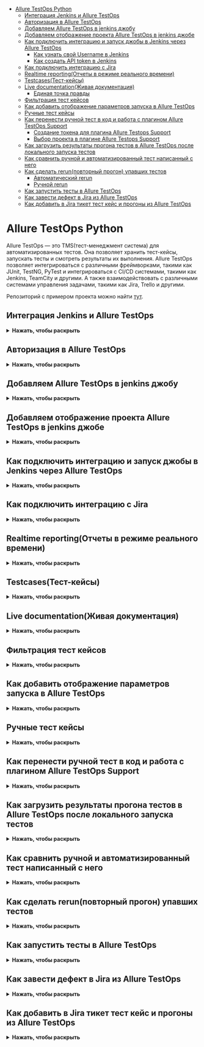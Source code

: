 
- [Allure TestOps Python](#allure-testops-python)
  - [Интеграция Jenkins и Allure TestOps](#интеграция-jenkins-и-allure-testops)
  - [Авторизация в Allure TestOps](#авторизация-в-allure-testops)
  - [Добавляем Allure TestOps в jenkins джобу](#добавляем-allure-testops-в-jenkins-джобу)
  - [Добавляем отображение проекта Allure TestOps в jenkins джобе](#добавляем-отображение-проекта-allure-testops-в-jenkins-джобе)
  - [Как подключить интеграцию и запуск джобы в Jenkins через Allure TestOps](#как-подключить-интеграцию-и-запуск-джобы-в-jenkins-через-allure-testops)
    - [Как узнать свой Username в Jenkins](#как-узнать-свой-username-в-jenkins)
    - [Как создать API token в Jenkins](#как-создать-api-token-в-jenkins)
  - [Как подключить интеграцию с Jira](#как-подключить-интеграцию-с-jira)
  - [Realtime reporting(Отчеты в режиме реального времени)](#realtime-reportingотчеты-в-режиме-реального-времени)
  - [Testcases(Тест-кейсы)](#testcasesтест-кейсы)
  - [Live documentation(Живая документация)](#live-documentationживая-документация)
    - [Единая точка правды](#единая-точка-правды)
  - [Фильтрация тест кейсов](#фильтрация-тест-кейсов)
  - [Как добавить отображение параметров запуска в Allure TestOps](#как-добавить-отображение-параметров-запуска-в-allure-testops)
  - [Ручные тест кейсы](#ручные-тест-кейсы)
  - [Как перенести ручной тест в код и работа с плагином Allure TestOps Support](#как-перенести-ручной-тест-в-код-и-работа-с-плагином-allure-testops-support)
    - [Создание токена для плагина Allure Testops Support](#создание-токена-для-плагина-allure-testops-support)
    - [Выбор проекта в плагине Allure Testops Support](#выбор-проекта-в-плагине-allure-testops-support)
  - [Как загрузить результаты прогона тестов в Allure TestOps после локального запуска тестов](#как-загрузить-результаты-прогона-тестов-в-allure-testops-после-локального-запуска-тестов)
  - [Как сравнить ручной и автоматизированный тест написанный с него](#как-сравнить-ручной-и-автоматизированный-тест-написанный-с-него)
  - [Как сделать rerun(повторный прогон) упавших тестов](#как-сделать-rerunповторный-прогон-упавших-тестов)
    - [Автоматический rerun](#автоматический-rerun)
    - [Ручной rerun](#ручной-rerun)
  - [Как запустить тесты в Allure TestOps](#как-запустить-тесты-в-allure-testops)
  - [Как завести дефект в Jira из Allure TestOps](#как-завести-дефект-в-jira-из-allure-testops)
  - [Как добавить в Jira тикет тест кейс и прогоны из Allure TestOps](#как-добавить-в-jira-тикет-тест-кейс-и-прогоны-из-allure-testops)
  



# Allure TestOps Python 

Allure TestOps — это TMS(тест-менеджмент система) для автоматизированных тестов. Она позволяет хранить тест-кейсы, запускать тесты и смотреть результаты их выполнения. Allure TestOps позволяет интегрироваться с различными фреймворками, такими как JUnit, TestNG, PyTest и интегрироваться с CI/CD системами, такими как Jenkins, TeamCity и другими. А также взаимодействовать с различными системами управления задачами, такими как Jira, Trello и другими.

Репозиторий с примером проекта можно найти [тут](https://github.com/eroshenkoam/allure-pytest-example).

## Интеграция Jenkins и Allure TestOps
<details><summary><b>Нажать, чтобы раскрыть</b></summary>

Пример реализации самой простой "джобы" в jenkins с Allure TestOps:

1. Параметризованная сборка с параметрами `ENDPOINT` и `BROWSER`, и значением по умолчанию `https://testing.github.com` и `firefox`

![](https://raw.githubusercontent.com/qa-guru/knowledge-base/main/img/python/allure-py/jenkins_testops.jpeg)

![](https://raw.githubusercontent.com/qa-guru/knowledge-base/main/img/python/allure-py/jenkins_testops_2.jpeg)

2. Отметка в чек боксе `Restrict where this project can be run` и указание значения `python` позволяет запускать тесты только там, где установлен Python(данная настройка нужна, только если у вас есть отдельные ноды(агенты) на разных языках программирования и вы хотите запускать тесты на ноде с Python).

![](https://raw.githubusercontent.com/qa-guru/knowledge-base/main/img/python/allure-py/label_jenkins.jpeg)

3. В блоке `Source Code Management` выбрать `Git`, указываем URL репозитория и ветку.

![](https://raw.githubusercontent.com/qa-guru/knowledge-base/main/img/python/allure-py/git_jenkins.jpeg)

4. В блоке `Build Environment` выбрать `Delete workspace before build starts` (параметры очистки рабочего пространства).
   Это необходимо для того, чтобы перед каждым запуском тестов удалять старые файлы и не допускать их влияния на результаты тестирования.

![](https://raw.githubusercontent.com/qa-guru/knowledge-base/main/img/python/allure-py/delete_workspace_jenkins.jpeg)

5. В блоке `Build Steps` указана команда запуска сборки тестов. Важно отметить, что в примере указано `|| true`, это нужно для того, чтобы джоба не падала при возникновении ошибок в тестах.

![](https://raw.githubusercontent.com/qa-guru/knowledge-base/main/img/python/allure-py/command_jenkins.jpeg)

6. В блоке `Post-build Actions` указываем в разделе `Allure Report` путь до папки, по умолчанию `allure-results`.

![](https://raw.githubusercontent.com/qa-guru/knowledge-base/main/img/python/allure-py/allure_jenkins.jpeg)

</details>

## Авторизация в Allure TestOps
<details><summary><b>Нажать, чтобы раскрыть</b></summary>

Для авторизации в Allure TestOps необходимо ввести логин и пароль которые представлены в уроке. Регистрироваться самому НЕ НУЖНО.

![](https://raw.githubusercontent.com/qa-guru/knowledge-base/main/img/python/allure-py/testops_login.jpeg)

</details>

## Добавляем Allure TestOps в jenkins джобу
<details><summary><b>Нажать, чтобы раскрыть</b></summary>

1. Если не нужно отображение результатов прогона в Allure Results, то указываем отметку в чек боксе `Disabled` в разделе `Allure Report`.

![](https://raw.githubusercontent.com/qa-guru/knowledge-base/main/img/python/allure-py/allure_jenkins_disabled.jpeg)

2. В блоке `Build Environment` указываем отметку в чек боксе `Allure: upload results`

![](https://raw.githubusercontent.com/qa-guru/knowledge-base/main/img/python/allure-py/jenkins_allure_testops.jpeg)

3. В отобразившимся блоке `Allure TestOps` необходимо указать данные, а именно:

   - В строке `Server` в выпадающем списке выбираем `allure-server`
   - В строке `Project` в выпадающем списке выбираем название проекта, который был создан ранее, и к которому можно подключиться через `Allure TestOps`(отображение проекта в данном выпадающем списке описано ниже в разделе [Добавляем отображение проекта Allure TestOps в jenkins джобе](#добавляем-отображение-проекта-allure-testops-в-jenkins-джобе))
   - В строке `Launch Name` оставляем значение по умолчанию `${JOB_NAME} - #${BUILD_NUMBER}`
   - В строке `Launch tags` можно указать теги для прогона (это не обязательно)
   - В блоке `Results` кликаем на кнопку `Add results` и на таб `Results`. В отобразившемся блоке в строке `Path` указываем путь до папки с результатами тестов, по умолчанию `allure-results`.
   
4. Сохраняем изменения(кнопка `Save`). 

![](https://raw.githubusercontent.com/qa-guru/knowledge-base/main/img/python/allure-py/jenkins_allure_testops_2.jpeg)

</details>

## Добавляем отображение проекта Allure TestOps в jenkins джобе
<details><summary><b>Нажать, чтобы раскрыть</b></summary>

1. Создаем проект в Allure TestOps. Для этого переходим в Allure TestOps и авторизируемся
2. На главной странице с `Projects` нажимаем на кнопку `Create new project`

![](https://raw.githubusercontent.com/qa-guru/knowledge-base/main/img/python/allure-py/testops_create_project.jpeg)

3. В отобразившимся попапе заполняем данные:
   - В поле `Name` указываем название проекта
   - В поле `Description` указываем описание проекта (не обязательно)
   - Указываем отметку в чек боксе `Public` если хотим чтобы проект был доступен всем пользователям
   - Нажимаем на кнопку `Submit`

![](https://raw.githubusercontent.com/qa-guru/knowledge-base/main/img/python/allure-py/create_project.jpeg)

4. В созданном проекте нажимаем на иконку шестеренки для перехода в настройки проекта.

![](https://raw.githubusercontent.com/qa-guru/knowledge-base/main/img/python/allure-py/open_project.jpeg)

5. В настройках переходим на таб `Access`

![](https://raw.githubusercontent.com/qa-guru/knowledge-base/main/img/python/allure-py/access_settings.jpg)

   - В блоке `Outside Collaborators` необходимо кликнуть на иконку `+` 

![](https://raw.githubusercontent.com/qa-guru/knowledge-base/main/img/python/allure-py/outside_collaborators.jpg)

   - В отобразившемся попапе `Add collaborator` в выпадающем списке `Select a collaborator to grant permissions to` необходимо выбрать `jenkins_agent_service_acc`. А в выпадающем списке `Permission Set` выбрать `Project Write`.
  
![](https://raw.githubusercontent.com/qa-guru/knowledge-base/main/img/python/allure-py/add_collaborator.jpg)

   - Нажимаем на кнопку `Submit`

Конечный результат должен выглядеть так:

![](https://raw.githubusercontent.com/qa-guru/knowledge-base/main/img/python/allure-py/last_result.jpg)

</details>

## Как подключить интеграцию и запуск джобы в Jenkins через Allure TestOps
<details><summary><b>Нажать, чтобы раскрыть</b></summary>

1. Для того чтобы джобу можно было запускать через Allure TestOps, необходимо в настройках проекта добавить интеграцию с Jenkins.
   - Переходим в настройки проекта на таб `Integrations`.
   - На странице `Integrations` в строке с названием `Jenkins` нажимаем на кнопку `Add integration`.
  
![](https://raw.githubusercontent.com/qa-guru/knowledge-base/main/img/python/allure-py/integrations_jenkins.jpg)

   - В отобразившемся попапе `Add Jenkins integration to project` заполняем данные:
     - В строке `Username` указываем юзернейм пользователя Jenkins
     - В строке `API token` указываем токен к аккаунту Jenkins
     - Нажимаем на кнопку `Test connection` и проверяем что все данные введены верно. Если всё верно указано, то отобразиться сообщение `Connection established`
     - Нажимаем на кнопку `Add integration`

![](https://raw.githubusercontent.com/qa-guru/knowledge-base/main/img/python/allure-py/connection_jenkins_testops.jpg)

После добавления интеграции с Jenkins, в блоке `Added integrations` отобразиться информация о добавленной интеграции.

![](https://raw.githubusercontent.com/qa-guru/knowledge-base/main/img/python/allure-py/added_integration.jpg)

2. После запуска джобы из Jenkins, джоба отобразиться в allure testops. Если необходимо настроить джобу, то нужно перейти в боковом меню на вкладку `Jobs`. 
Если в джобе есть параметризация и дефолтное значение для параметров не отображено в Allure TestOps, то необходимо в строке с джобой нажать на иконку со стрелками `Update job` и после обновления все параметры и их значения будут отображены.

![](https://raw.githubusercontent.com/qa-guru/knowledge-base/main/img/python/allure-py/jenkins_testops_job.jpg)

3. Если необходимо вручную добавить джобу в Allure TestOps, то необходимо перейти в боковом меню на вкладку `Jobs` и нажать на кнопку `New job`. 

![](https://raw.githubusercontent.com/qa-guru/knowledge-base/main/img/python/allure-py/add_new_job.jpg)

В отобразившемся попапе `Create job` заполняем данные:
   - Кликнув на строку `Build server` выбираем из выпадающего списка адрес школьного сервера. 
   - Далее отображается дополнительное поле `Job`, и чек бокс `Can run tests`. Если необходимо запускать джобу через Allure TestOps, то необходимо отметить чек бокс `Can run tests`.
   - В строке `Job` кликаем на поле и из выпадающего списка ищем нужную джобу (данные в списке можно отфильтровать указав название джобы в строке поиска).
   - После добавления джобы отображается кнопка `Add parameter`, по клику на которую можно добавить параметры для джобы.
   - Нажимаем на кнопку `Submit`

![](https://raw.githubusercontent.com/qa-guru/knowledge-base/main/img/python/allure-py/add_job.jpg)

После сохранения, джоба отобразится в списке джоб в Allure TestOps в блоке `Jobs`.

### Как узнать свой Username в Jenkins

Для того чтобы узнать свой `Username` необходимо перейти в Jenkins.
 - Для отображения `Username` необходимо кликнуть в верхнем правом углу на свой профиль.
 - На вкладке `Status` можно увидеть `User ID`, это и есть ваш `Username`.

![](https://raw.githubusercontent.com/qa-guru/knowledge-base/main/img/python/allure-py/username_jenkins.jpg)

### Как создать API token в Jenkins

Для того чтобы создать свой `API token` необходимо перейти в Jenkins.
 - В боковом меню выбираем `Configure`
 - В блоке `API Token` нажимаем на кнопку `Add new Token`

![](https://raw.githubusercontent.com/qa-guru/knowledge-base/main/img/python/allure-py/api_token.jpg)

 - После, отобразиться поле ввода для ввода названия токена(имя может быть любым) и кнопка `Generate`. Вводим название токена и нажимаем на кнопку `Generate`.

![](https://raw.githubusercontent.com/qa-guru/knowledge-base/main/img/python/allure-py/api_create_token.jpg)

 - Далее отобразиться токен, который необходимо скопировать и вставить в поле `API token` в Allure TestOps.
  
![](https://raw.githubusercontent.com/qa-guru/knowledge-base/main/img/python/allure-py/token_number.jpg)

</details>

## Как подключить интеграцию с Jira
<details><summary><b>Нажать, чтобы раскрыть</b></summary>

1. Для того чтобы добавить интеграцию с Jira, необходимо:
   - Переходим в настройки проекта на таб `Integrations`.
   - На странице `Integrations` в строке с названием школьной `Jira` нажимаем на кнопку `Add integration`.
  
![](https://raw.githubusercontent.com/qa-guru/knowledge-base/main/img/python/allure-py/jira_integration.jpg)

   - В отобразившемся попапе `Add jira integration to project` заполняем данные:
     - В строке `Username` указываем юзернейм пользователя Jira (данные отображены в уроке)
     - В строке `Password` указываем пароль к аккаунту Jira (данные отображены в уроке)
     - Нажимаем на кнопку `Test connection` и проверяем что все данные введены верно. Если всё верно указано, то отобразиться сообщение `Connection established`
     - Нажимаем на кнопку `Add integration`

![](https://raw.githubusercontent.com/qa-guru/knowledge-base/main/img/python/allure-py/jira_connect.jpg)

После добавления интеграции с Jira, в блоке `Added integrations` отобразиться информация о добавленной интеграции.

![](https://raw.githubusercontent.com/qa-guru/knowledge-base/main/img/python/allure-py/added_integration_jira.jpeg)

</details>

## Realtime reporting(Отчеты в режиме реального времени)
<details><summary><b>Нажать, чтобы раскрыть</b></summary>

Allure TestOps позволяет в реальном времени отслеживать результаты выполнения тестов. При этом можно видеть какие тесты были запущены, какие прошли успешно, а какие нет. Также можно видеть сколько времени занял прогон тестов и сколько времени занял каждый тест.

Пример отображения результатов тестов в Allure TestOps(общий результат прогона(он отображается если запустить прогон тестов в Jenkins)):

![](https://raw.githubusercontent.com/qa-guru/knowledge-base/main/img/python/allure-py/realtime_reporting.jpeg)

Пример отображения результатов тестов в Allure TestOps(подробное отображение по каждому тесту(шаги, скриншоты, логи, время выполнения и т.д.)):

![](https://raw.githubusercontent.com/qa-guru/knowledge-base/main/img/python/allure-py/launches.jpeg)

</details>

## Testcases(Тест-кейсы)
<details><summary><b>Нажать, чтобы раскрыть</b></summary>

Для того чтобы получить/сгенерировать тест-кейсы в Allure TestOps из прогонов тестов, то необходимо закрыть `Launch`.

![](https://raw.githubusercontent.com/qa-guru/knowledge-base/main/img/python/allure-py/close_launches.jpeg)

После этого необходимо перейти в боковом меню на вкладку `Test cases`. В данном разделе можно создавать тест-кейсы, редактировать их, удалять и просматривать.

![](https://raw.githubusercontent.com/qa-guru/knowledge-base/main/img/python/allure-py/test_cases.jpeg)

</details>

## Live documentation(Живая документация)
<details><summary><b>Нажать, чтобы раскрыть</b></summary>

Если правильно разметить тесты, то можно получить живую документацию. Для этого необходимо в тестах использовать аннотации, которые позволяют описывать тесты. После этого в Allure TestOps можно увидеть документацию по тестам.
При малейших изменениях в тестах, документация автоматически обновляется.

### Единая точка правды

Единая точка правды это когда у всех членов команды есть доступ к актуальной информации. Если вы работаете с авто тестами, то единая точка правды это авто тесты. Все изменения в авто тестах отображаться в документации и таким образом все члены команды будут видеть актуальную информацию.

</details>

## Фильтрация тест кейсов
<details><summary><b>Нажать, чтобы раскрыть</b></summary>

Для отображения панели фильтрации тест кейсов необходимо нажать на кнопку `Filter` .

![](https://raw.githubusercontent.com/qa-guru/knowledge-base/main/img/python/allure-py/filter_test_cases.jpeg)

После этого отобразиться панель фильтрации, в которой можно выбрать нужные фильтры для отображения тест кейсов.

Пример фильтрации по тегам:

![](https://raw.githubusercontent.com/qa-guru/knowledge-base/main/img/python/allure-py/filter_test_cases_2.jpeg)

</details>

## Как добавить отображение параметров запуска в Allure TestOps
<details><summary><b>Нажать, чтобы раскрыть</b></summary>

Для добавления параметров запуска в Allure TestOps необходимо перейти в настройки проекта `Settings` и перейти на таб `Environment `.

Далее на странице `Environment schemas settings` кликнуть на кнопку `Create`.

![](https://raw.githubusercontent.com/qa-guru/knowledge-base/main/img/python/allure-py/environment_settings.jpeg)

В отобразившихся полях необходимо заполнить данные для добавления эндпоинта(где тестируется приложение(ссылка на сайт)):
   - В строке `Mapping Key` указываем название переменной параметра, к примеру `ENDPOINT` или `URL`(данные переменные должны совпадать с переменными в Jenkins)
   - В выпадающем списке `Environment variable` выбираем значение для переменной, к примеру `HOST`.
   - Кликаем на кнопку `Submit`

![](https://raw.githubusercontent.com/qa-guru/knowledge-base/main/img/python/allure-py/host_variable.jpeg)

Для добавления других параметров запуска необходимо повторить действия для каждого параметра.
К примеру для добавления параметра `BROWSER`:
   - В строке `Mapping Key` указываем название переменной параметра, к примеру `BROWSER`.
   - В выпадающем списке `Environment variable` выбираем значение для переменной, к примеру `Browser`.
   - Кликаем на кнопку `Submit`

Пример добавления отображения параметров запуска в Allure TestOps:

![](https://raw.githubusercontent.com/qa-guru/knowledge-base/main/img/python/allure-py/add_environment.jpeg)

Если необходимо добавить другие параметры, к примеру `Custom Fields`, `Test Layers` или `Tree`, то необходимо повторить подобные действия как описаны ранее для добавления параметров.

К примеру в блоке `Test Layers` можно добавить разметку для указания какие тесты относятся к какому слою тестирования(например `UI`, `API`, `Integration` и т.д.).

</details>

## Ручные тест кейсы
<details><summary><b>Нажать, чтобы раскрыть</b></summary>

Для добавления/создания ручных тест кейсов необходимо в боковом меню перейти на вкладку `Test cases`. И в строке с подсказкой для ввода(плейсхолдер) `Add a new test case` ввести название тест кейса и нажать на кнопку `Enter`.

![](https://raw.githubusercontent.com/qa-guru/knowledge-base/main/img/python/allure-py/add_manual_test_case.jpg)

Добавленный ручной тест кейс отобразится в списке тест кейсов с иконкой `руки`, при наведении на которую отображается текст `manual`. 
Автоматизированные тест кейсы отображаются с иконкой в виде робота, при наведении на которую отображается текст `automated`.

![](https://raw.githubusercontent.com/qa-guru/knowledge-base/main/img/python/allure-py/manual_test_case.jpeg)

Для редактирования ручного тест кейса необходимо кликнуть на тест кейс и в правой части отобразиться панель редактирования тест кейса.
Если необходимо добавить шаги, то необходимо в строке `Scenario` кликнуть на кнопку карандаша и в отобразившемся поле ввести шаги тест кейса.

![](https://raw.githubusercontent.com/qa-guru/knowledge-base/main/img/python/allure-py/add_steps.jpg)

Если необходимо сделать шаг в шаге, то необходимо в строке с шагом нажать на иконку три точки и выбрать `Indent`.

![](https://raw.githubusercontent.com/qa-guru/knowledge-base/main/img/python/allure-py/add_steps_more_details.jpg)

После добавления шагов необходимо нажать на кнопку `Submit`.

</details>

## Как перенести ручной тест в код и работа с плагином Allure TestOps Support

<details><summary><b>Нажать, чтобы раскрыть</b></summary>

После создания ручного тест кейса, можно перенести его в код. Для этого необходимо для начала установить плагин `Allure TestOps Support`.

![](https://raw.githubusercontent.com/qa-guru/knowledge-base/main/img/python/allure-py/plugin_testops.jpeg)

Далее необходимо перейти в настройки(Settings) Pycharm в раздел `Tools` и кликнуть на `Allure TestOps Support`.
В отобразившемся окне в блоке `Connection` в строке `Endpoint` указать адрес сервера Allure TestOps(урл адрес школьного сервера), а в строке `Token` указать токен к аккаунту Allure TestOps.

![](https://raw.githubusercontent.com/qa-guru/knowledge-base/main/img/python/allure-py/data_plugin_testops.jpeg)

### Создание токена для плагина Allure Testops Support

Для создания токена для плагина Allure TestOps Support необходимо перейти в Allure TestOps и авторизоваться.
 - В нижней части страницы кликнуть на иконку пользователя и в выпадающем списке выбрать `Your profile`.

![](https://raw.githubusercontent.com/qa-guru/knowledge-base/main/img/python/allure-py/profile_testops.jpeg)

 - На открывшейся странице в блоке `API tokens!` проскролить до кнопки `Create` и кликнуть на неё.

![](https://raw.githubusercontent.com/qa-guru/knowledge-base/main/img/python/allure-py/api_token_testops.jpeg)

 - В отобразившемся попапе в строке `Name` указать название токена(название может быть любым). После этого кликнуть на кнопку `Submit`.

![](https://raw.githubusercontent.com/qa-guru/knowledge-base/main/img/python/allure-py/token_name.jpg)

 - После создания токена, необходимо скопировать его и вставить в поле `Token` в Pycharm.

![](https://raw.githubusercontent.com/qa-guru/knowledge-base/main/img/python/allure-py/token_created.jpeg)

При правильном указании данных в плагине, в Pycharm отобразиться сообщение `Logged in as ...`.

![](https://raw.githubusercontent.com/qa-guru/knowledge-base/main/img/python/allure-py/testops_pycharm.jpeg)

### Выбор проекта в плагине Allure Testops Support

Необходимо перейти в настройки(Settings) Pycharm в раздел `Tools` и кликнуть на стрелку в строке `Allure TestOps Support`.
Кликнуть на таб `Project Settings`, в строке `Project` выбрать нужный проект из выпадающего списка. После выбора проекта, необходимо нажать на кнопку `OK`.

![](https://raw.githubusercontent.com/qa-guru/knowledge-base/main/img/python/allure-py/project_testops.jpeg)


Далее необходимо в коде создать тест, который будет соответствовать ручному тесту кейсу. Для этого необходимо создать файл с тестом и в нем создать тест, который будет соответствовать ручному тесту кейсу.

Пример кода теста:

```python
def test_example():
    pass
    
```

После создания теста, необходимо в Pycharm кликнуть правой кнопкой мыши на тест и в выпадающем списке выбрать `Allure TestOps: Imoprt test case`.

![](https://raw.githubusercontent.com/qa-guru/knowledge-base/main/img/python/allure-py/tets_case_pycharm.jpeg)

В отобразившемся поп-апе `Automate Test Case` в строке `Test Case ID` необходимо указать ID ручного тест кейса (id ручного тест кейса который был создан ранее в Allure TestOps показан в блоке данной статьи [Ручные тест кейсы](#ручные-тест-кейсы)). Остальные значения можно оставить по умолчанию и нажать на кнопку `OK`.

![](https://raw.githubusercontent.com/qa-guru/knowledge-base/main/img/python/allure-py/import_test_case_id.jpeg)

После тест кейс и разметка будет импортирована в код и отобразится в Pycharm.

![](https://raw.githubusercontent.com/qa-guru/knowledge-base/main/img/python/allure-py/test_annotation.jpeg)

</details>

## Как загрузить результаты прогона тестов в Allure TestOps после локального запуска тестов
<details><summary><b>Нажать, чтобы раскрыть</b></summary>

После прогона тестов локально появляется папка `allure-results`, в которой находятся результаты прогона тестов. 
Для того чтобы загрузить результаты прогона тестов в Allure TestOps необходимо кликнуть правой кнопкой мыши на папку `allure-results` и в выпадающем списке выбрать `Allure TestOps: Upload results`.

![](https://raw.githubusercontent.com/qa-guru/knowledge-base/main/img/python/allure-py/upload_results.jpeg)

В появившемся поп-апе `Upload Results to Allure` в строке `Please provide a laungh name` отображено дефолтное название для прогона тестов которое сгенерировано согласно дате и времени загрузки результатов. Если необходимо изменить название прогона, то необходимо ввести новое название. После этого нажать на кнопку `OK`.

![](https://raw.githubusercontent.com/qa-guru/knowledge-base/main/img/python/allure-py/pop_up_results_upload.jpeg)

После загрузки результатов прогона тестов в Allure TestOps, в Pycharm отобразиться сообщение `We successfully uploaded 1 files in 1 seconds`.

![](https://raw.githubusercontent.com/qa-guru/knowledge-base/main/img/python/allure-py/message_upload.jpeg)

В Allure TestOps в разделе `Launches` отобразиться новый прогон тестов.

![](https://raw.githubusercontent.com/qa-guru/knowledge-base/main/img/python/allure-py/launches_test.jpeg)

Если закрыть прогон `Launches`, то в разделе `Test cases` иконка ручного тест кейса(из которого был сгенерирован автоматический тест) изменится на иконку робота, что означает что тест кейс автоматизирован.

</details>

## Как сравнить ручной и автоматизированный тест написанный с него
<details><summary><b>Нажать, чтобы раскрыть</b></summary>

Для того чтобы сравнить ручной тест кейс и автоматизированный тест необходимо перейти в Allure TestOps в раздел `Test cases`.
Найти ручной тест кейс который созданный ранее(описано в разделе [Ручные тест кейсы](#ручные-тест-кейсы)) и кликнуть на его название.

В отобразившемся окне с ручным тест кейсом в строке `Scenario` кликнуть на иконку `Compare scenario`.

![](https://raw.githubusercontent.com/qa-guru/knowledge-base/main/img/python/allure-py/compare_scenario.jpg)

После клика отображается поп-ап в котором можно сравнить ручной тест кейс и автоматизированный тест. Слева отображается ручной тест кейс, а справа автоматизированный тест.

![](https://raw.githubusercontent.com/qa-guru/knowledge-base/main/img/python/allure-py/compare_scenario_2.jpg)
</details>

## Как сделать rerun(повторный прогон) упавших тестов
<details><summary><b>Нажать, чтобы раскрыть</b></summary>

### Автоматический rerun
Для этого необходимо перейти в раздел `Launches`. Открыть прогон.
На вкладке `Tree` отобразиться дерево тестов. В дереве тестов можно увидеть упавшие тесты(красным цветом).
Отметить в чек боксе упавшие тесты и нажать на кнопку с файлом.
Далее в выпадающем списке выбрать `Rerun`. 
> **Важно!** В списке будет отображаться `Rerun` только если прогон не закрыт.

![](https://raw.githubusercontent.com/qa-guru/knowledge-base/main/img/python/allure-py/rerun_tests.jpeg)

### Ручной rerun
Для этого необходимо перейти в раздел `Launches`. Открыть прогон.
На вкладке `Tree` отобразиться дерево тестов. В дереве тестов можно увидеть упавшие тесты(красным цветом).
Кликнуть на название упавшего теста и в отобразившемся окне кликнуть на кнопку `Rerun manually`.

![](https://raw.githubusercontent.com/qa-guru/knowledge-base/main/img/python/allure-py/rerun_manually.jpeg)

Далее отобразиться в каждой строке с шагами теста две кнопки `Fail`(иконка крестика) и `Pass`(иконка галочки).
Необходимо пройти по каждому шагу и выбрать `Fail` или `Pass` в зависимости от результата выполнения шага. После этого нажать на кнопку `Fail` или `Pass` в нижней строке.

![](https://raw.githubusercontent.com/qa-guru/knowledge-base/main/img/python/allure-py/rerun_manually_2.jpg)

</details>

## Как запустить тесты в Allure TestOps
<details><summary><b>Нажать, чтобы раскрыть</b></summary>

Для запуска тестов есть несколько способов:

1. Запуск тестов из вкладки `Test cases`. 

Для этого необходимо перейти на вкладку `Test cases`. Отметить тесты которые необходимо запустить и нажать на иконку с файлом.
В выпадающем списке выбрать `Run`.

![](https://raw.githubusercontent.com/qa-guru/knowledge-base/main/img/python/allure-py/run_tests.jpeg)

2. Запуск тестов из вкладки `Jobs`.

Для этого необходимо перейти на вкладку `Jobs`. 
Кликнуть на иконку стрелки в строке с джобой. 
В отобразившимся поп-апе выбрать нужные тест кейсы отметив в чек боксах отметку(по умолчанию отмечены все), также если необходимо можно выбрать параметры для запуска тестов и же задать специальное название для прогона. После этого нажать на кнопку `Submit`.

![](https://raw.githubusercontent.com/qa-guru/knowledge-base/main/img/python/allure-py/run_tests_job.jpeg)

По умолчанию название прогона будет сгенерировано автоматически( а именно как `Launch at дата время`).

</details>

## Как завести дефект в Jira из Allure TestOps
<details><summary><b>Нажать, чтобы раскрыть</b></summary>

Для того чтобы завести дефект в Jira из Allure TestOps необходимо:
* Должна быть настроена интеграция с Jira(описано в разделе [Как подключить интеграцию с Jira](#как-подключить-интеграцию-с-jira))

1. Для этого необходимо перейти в раздел `Launches`. Открыть прогон в котором упал тест.
2. На вкладке `Tree` отобразиться дерево тестов. В дереве тестов можно увидеть упавшие тесты(красным цветом).
3. Открыть упавший тест и в отобразившемся окне кликнуть на кнопку `Link defect`.

![](https://raw.githubusercontent.com/qa-guru/knowledge-base/main/img/python/allure-py/create_bug.jpeg)

4. Далее в отобразившимся поп-апе указать название дефекта и нажать `Create название дефекта`.

![](https://raw.githubusercontent.com/qa-guru/knowledge-base/main/img/python/allure-py/create_bug_2.jpeg)

5. В поп-апе `Link defect` указать `Description`. В блоке `Issue` нажать на кнопку `Create issue`. 
В отобразившихся полях указать данные для создания дефекта в Jira:
   - В строке `Tracker` выбрать интеграцию с Jira.
   - В строке `Project` выбрать проект в Jira.
   - В строке `Issue type` указать тип дефекта.
   - В строке `Тема` указать название дефекта которое будет отображено в Jira.

![](https://raw.githubusercontent.com/qa-guru/knowledge-base/main/img/python/allure-py/create_bug_3.jpeg)

6. Если данный дефект часто встречается, то можно создать шаблон для дефекта. 
Для этого необходимо в поп-апе `Link defect` в блоке `Automation rule` нажать на кнопку `Create automation rule`.

В отобразившихся полях указать данные для создания шаблона:
   - В строке `Rule name` указать название шаблона.
   - В строке `Error message pattern` указать шаблон для ошибки.
   - В строке `Stack trace pattern` указать шаблон для стека.

![](https://raw.githubusercontent.com/qa-guru/knowledge-base/main/img/python/allure-py/create_bug_4.jpeg)

7. Далее необходимо нажать на кнопку `Link defect`.

Созданный дефект отобразиться в нескольких местах:
   - В разделе `Launches` в прогоне в котором упал тест.

![](https://raw.githubusercontent.com/qa-guru/knowledge-base/main/img/python/allure-py/linked_defects.jpeg)

   - В разделе `Launches` где отображены все прогоны.

![](https://raw.githubusercontent.com/qa-guru/knowledge-base/main/img/python/allure-py/linked_defects_2.jpeg)

   - В разделе `Defects`.

![](https://raw.githubusercontent.com/qa-guru/knowledge-base/main/img/python/allure-py/defects.jpeg)

Если данный дефект связан с другими падениями тестов, то данный можно прилинковать с другими тестами.

Для этого необходимо в разделе `Launches` открыть прогон в котором упали тесты.
На вкладке `Tree` отобразиться дерево тестов. В дереве тестов можно увидеть упавшие тесты(красным цветом).
Указать в чек боксах тесты которые связаны с дефектом и нажать на кнопку с файлом.
В выпадающем списке выбрать `Link defect`.

![](https://raw.githubusercontent.com/qa-guru/knowledge-base/main/img/python/allure-py/link_defects.jpeg)

Далее в поп-апе указать название дефекта или же выбрать из списка и нажать `Link defect`.

![](https://raw.githubusercontent.com/qa-guru/knowledge-base/main/img/python/allure-py/link_defects_2.jpeg)

</details>


## Как добавить в Jira тикет тест кейс и прогоны из Allure TestOps
<details><summary><b>Нажать, чтобы раскрыть</b></summary>

### Добавление тест кейсов в Jira
Для того чтобы добавить тест кейс в Jira необходимо сделать шаги:
1. Должна быть настроена интеграция с Jira(описано в разделе [Как подключить интеграцию с Jira](#как-подключить-интеграцию-с-jira))
2. Должны быть созданы/сгенерированы тест кейсы в Allure TestOps(описано в разделе [Testcases(Тест-кейсы)](#testcasesтест-кейсы))
3. Должен быть создан тикет в Jira.

Для того чтобы добавить тест кейс в Jira необходимо:
   - В TestOps перейти в раздел `Test cases`.

![](https://raw.githubusercontent.com/qa-guru/knowledge-base/main/img/python/allure-py/testops_tab_test_casess.jpeg)

   - Поставить отметку в чек боксе у тест кейса который необходимо добавить в Jira.

![](https://raw.githubusercontent.com/qa-guru/knowledge-base/main/img/python/allure-py/mark_test_cases.jpeg)

   - Кликнуть на кнопку `Bulk actions` и в выпадающем списке выбрать `Add issues`.

![](https://raw.githubusercontent.com/qa-guru/knowledge-base/main/img/python/allure-py/bulk_actions.jpeg)

![](https://raw.githubusercontent.com/qa-guru/knowledge-base/main/img/python/allure-py/add_issues.jpeg)

   - В поп-апе `Add issues` кликнуть на выпадающий список в строке `Issue Tracker` и выбрать сервер школьного Jira.
   - Кликнуть на выпадающий список в строке `Key` и выбрать тикет в который необходимо добавить тест кейсы.

![](https://raw.githubusercontent.com/qa-guru/knowledge-base/main/img/python/allure-py/add_isues.jpeg)

   - После выбора тикета он будет отображен в строке в поп-апе `Add issues`. Нажать на кнопку `Submit`.

![](https://raw.githubusercontent.com/qa-guru/knowledge-base/main/img/python/allure-py/submit_test_cases.jpeg)

   - Добавление тикета в Jira отобразиться в каждом тест кейсе при его раскрытии.

![](https://raw.githubusercontent.com/qa-guru/knowledge-base/main/img/python/allure-py/test_case_link.jpeg)


### Добавление прогонов в Jira

Для того чтобы добавить тест кейс в Jira необходимо сделать шаги:
1. Должна быть настроена интеграция с Jira(описано в разделе [Как подключить интеграцию с Jira](#как-подключить-интеграцию-с-jira))
2. Должны быть созданы/сгенерированы прогоны в Allure TestOps(описано в разделе [Как подключить интеграцию и запуск джобы в Jenkins через Allure TestOps](#как-подключить-интеграцию-и-запуск-джобы-в-jenkins-через-allure-testops))
3. Должен быть создан тикет в Jira.

Для того чтобы добавить прогон в Jira необходимо:
   - В TestOps перейти в раздел `Launches`.
   - В строке с прогоном который необходимо добавить в Jira кликнуть на кнопку `три точки`.

![](https://raw.githubusercontent.com/qa-guru/knowledge-base/main/img/python/allure-py/launces_add.jpeg)

   - В отобразившемся выпадающем списке выбрать `Link to an issue`.

![](https://raw.githubusercontent.com/qa-guru/knowledge-base/main/img/python/allure-py/link_issue.jpeg)

   - В поп-апе `Link launch to issue` кликнуть на выпадающий список в строке `Issue Tracker` и выбрать сервер школьного Jira.
   - Кликнуть на выпадающий список в строке `Key` и выбрать тикет в который необходимо добавить тест кейсы.

![](https://raw.githubusercontent.com/qa-guru/knowledge-base/main/img/python/allure-py/add_launch.jpeg)

   - После выбора прогона он будет отображен в строке в поп-апе `Link launch to issue`. Нажать на кнопку `Submit`.

![](https://raw.githubusercontent.com/qa-guru/knowledge-base/main/img/python/allure-py/submit_add.jpeg)

   - После добавления прогона в Jira, в разделе `Launches` в строке с прогоном отобразиться линк на тикет в Jira.

![](https://raw.githubusercontent.com/qa-guru/knowledge-base/main/img/python/allure-py/added_issues.jpeg)




</details>